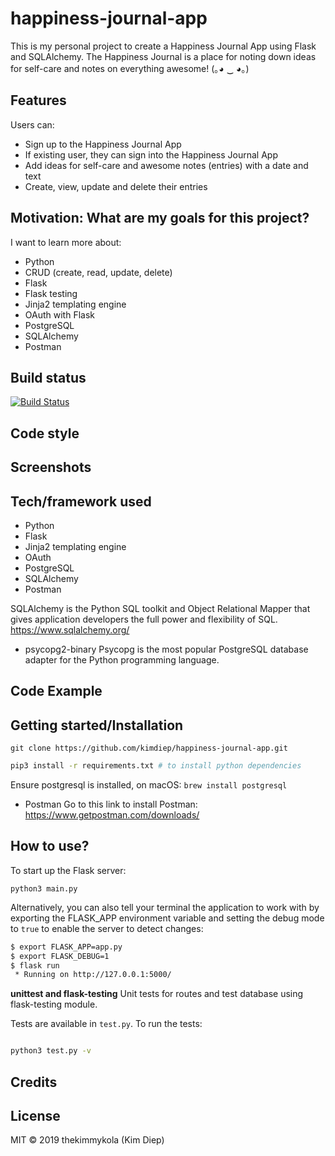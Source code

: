 # happiness-journal-app

This is my personal project to create a Happiness Journal App using Flask and SQLAlchemy. The Happiness Journal is a place for noting down ideas for self-care and notes on everything awesome! (｡◕ ‿ ◕｡)

## Features

Users can:

- Sign up to the Happiness Journal App
- If existing user, they can sign into the Happiness Journal App
- Add ideas for self-care and awesome notes (entries) with a date and text
- Create, view, update and delete their entries

## Motivation: What are my goals for this project?

I want to learn more about:

- Python
- CRUD (create, read, update, delete)
- Flask
- Flask testing
- Jinja2 templating engine
- OAuth with Flask
- PostgreSQL
- SQLAlchemy
- Postman

## Build status

[![Build Status](https://travis-ci.org/kimdiep/happiness-journal-app.svg?branch=master)](https://travis-ci.org/kimdiep/happiness-journal-app)

## Code style

## Screenshots

## Tech/framework used

- Python
- Flask
- Jinja2 templating engine
- OAuth
- PostgreSQL
- SQLAlchemy
- Postman

SQLAlchemy is the Python SQL toolkit and Object Relational Mapper that gives application developers the full power and flexibility of SQL.
https://www.sqlalchemy.org/

- psycopg2-binary
Psycopg is the most popular PostgreSQL database adapter for the Python programming language.

## Code Example

## Getting started/Installation

`git clone https://github.com/kimdiep/happiness-journal-app.git`

```bash
pip3 install -r requirements.txt # to install python dependencies
```

Ensure postgresql is installed, on macOS:
`brew install postgresql`

- Postman
Go to this link to install Postman:
https://www.getpostman.com/downloads/


## How to use?

To start up the Flask server:

`python3 main.py`

Alternatively, you can also tell your terminal the application to work with by exporting the FLASK_APP environment variable and setting the debug mode to `true` to enable the server to detect changes:

```bash
$ export FLASK_APP=app.py
$ export FLASK_DEBUG=1
$ flask run
 * Running on http://127.0.0.1:5000/
```

**unittest and flask-testing**
Unit tests for routes and test database using flask-testing module.

Tests are available in `test.py`. To run the tests:

```bash

python3 test.py -v

```

## Credits

## License

MIT © 2019 thekimmykola (Kim Diep)